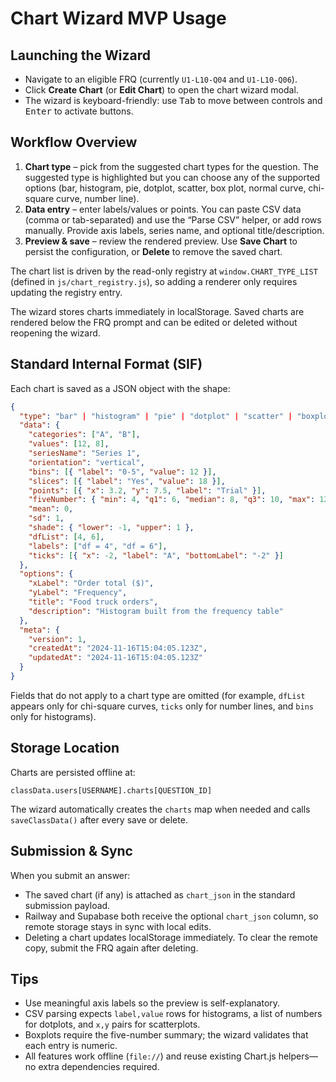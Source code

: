 # Chart Wizard MVP Usage

## Launching the Wizard
- Navigate to an eligible FRQ (currently `U1-L10-Q04` and `U1-L10-Q06`).
- Click **Create Chart** (or **Edit Chart**) to open the chart wizard modal.
- The wizard is keyboard-friendly: use <kbd>Tab</kbd> to move between controls and <kbd>Enter</kbd> to activate buttons.

## Workflow Overview
1. **Chart type** – pick from the suggested chart types for the question. The suggested type is highlighted but you can choose any of the supported options (bar, histogram, pie, dotplot, scatter, box plot, normal curve, chi-square curve, number line).
2. **Data entry** – enter labels/values or points. You can paste CSV data (comma or tab-separated) and use the “Parse CSV” helper, or add rows manually. Provide axis labels, series name, and optional title/description.
3. **Preview & save** – review the rendered preview. Use **Save Chart** to persist the configuration, or **Delete** to remove the saved chart.

The chart list is driven by the read-only registry at `window.CHART_TYPE_LIST` (defined in `js/chart_registry.js`), so adding a renderer only requires updating the registry entry.

The wizard stores charts immediately in localStorage. Saved charts are rendered below the FRQ prompt and can be edited or deleted without reopening the wizard.

## Standard Internal Format (SIF)
Each chart is saved as a JSON object with the shape:

```json
{
  "type": "bar" | "histogram" | "pie" | "dotplot" | "scatter" | "boxplot" | "normal" | "chisquare" | "numberline",
  "data": {
    "categories": ["A", "B"],
    "values": [12, 8],
    "seriesName": "Series 1",
    "orientation": "vertical",
    "bins": [{ "label": "0-5", "value": 12 }],
    "slices": [{ "label": "Yes", "value": 18 }],
    "points": [{ "x": 3.2, "y": 7.5, "label": "Trial" }],
    "fiveNumber": { "min": 4, "q1": 6, "median": 8, "q3": 10, "max": 12 },
    "mean": 0,
    "sd": 1,
    "shade": { "lower": -1, "upper": 1 },
    "dfList": [4, 6],
    "labels": ["df = 4", "df = 6"],
    "ticks": [{ "x": -2, "label": "A", "bottomLabel": "-2" }]
  },
  "options": {
    "xLabel": "Order total ($)",
    "yLabel": "Frequency",
    "title": "Food truck orders",
    "description": "Histogram built from the frequency table"
  },
  "meta": {
    "version": 1,
    "createdAt": "2024-11-16T15:04:05.123Z",
    "updatedAt": "2024-11-16T15:04:05.123Z"
  }
}
```

Fields that do not apply to a chart type are omitted (for example, `dfList` appears only for chi-square curves, `ticks` only for number lines, and `bins` only for histograms).

## Storage Location
Charts are persisted offline at:

```
classData.users[USERNAME].charts[QUESTION_ID]
```

The wizard automatically creates the `charts` map when needed and calls `saveClassData()` after every save or delete.

## Submission & Sync
When you submit an answer:
- The saved chart (if any) is attached as `chart_json` in the standard submission payload.
- Railway and Supabase both receive the optional `chart_json` column, so remote storage stays in sync with local edits.
- Deleting a chart updates localStorage immediately. To clear the remote copy, submit the FRQ again after deleting.

## Tips
- Use meaningful axis labels so the preview is self-explanatory.
- CSV parsing expects `label,value` rows for histograms, a list of numbers for dotplots, and `x,y` pairs for scatterplots.
- Boxplots require the five-number summary; the wizard validates that each entry is numeric.
- All features work offline (`file://`) and reuse existing Chart.js helpers—no extra dependencies required.
